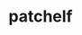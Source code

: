 ---
title: "patchelf"
layout: cache
categories: [package, develop-2024-12-15]
meta: {"versions": ["0.17.2"], "compilers": ["gcc@=10.2.1", "gcc@=11.1.0", "gcc@=11.4.0", "gcc@=13.2.0", "gcc@=7.5.0", "gcc@=9.4.0", "oneapi@=2024.2.1"], "oss": ["centos7", "ubuntu18.04", "ubuntu20.04", "ubuntu22.04", "ubuntu24.04"], "platforms": ["linux"], "targets": ["aarch64", "neoverse_v1", "neoverse_v2", "ppc64le", "x86_64_v3"], "stacks": ["data-vis-sdk", "developer-tools-manylinux2014", "e4s", "e4s-neoverse-v2", "e4s-neoverse_v1", "e4s-oneapi", "e4s-power", "ml-linux-aarch64-cpu", "ml-linux-aarch64-cuda", "ml-linux-x86_64-cpu", "ml-linux-x86_64-cuda", "ml-linux-x86_64-rocm", "radiuss", "root", "tutorial"], "num_specs": 10, "num_specs_by_stack": {"developer-tools-manylinux2014": 1, "root": 10, "radiuss": 1, "e4s-power": 1, "data-vis-sdk": 1, "e4s-neoverse_v1": 1, "e4s-neoverse-v2": 1, "e4s": 1, "tutorial": 1, "e4s-oneapi": 1, "ml-linux-aarch64-cpu": 1, "ml-linux-aarch64-cuda": 1, "ml-linux-x86_64-rocm": 1, "ml-linux-x86_64-cuda": 1, "ml-linux-x86_64-cpu": 1}}
spec_details: [{"hash": "u3ohak5mcvkx42qcctchg7ivkoetp3a3", "compiler": "gcc@=10.2.1", "versions": ["0.17.2"], "os": "centos7", "platform": "linux", "target": "x86_64_v3", "variants": ["build_system=autotools"], "stacks": ["developer-tools-manylinux2014", "root"], "size": "-", "tarball": "https://binaries.spack.io/develop-2024-12-15/build_cache/linux-centos7-x86_64_v3/gcc-10.2.1/patchelf-0.17.2/linux-centos7-x86_64_v3-gcc-10.2.1-patchelf-0.17.2-u3ohak5mcvkx42qcctchg7ivkoetp3a3.spack"}, {"hash": "52t3ul7fpnoc6ynosilreu57zwllzf3z", "compiler": "gcc@=7.5.0", "versions": ["0.17.2"], "os": "ubuntu18.04", "platform": "linux", "target": "x86_64_v3", "variants": ["build_system=autotools"], "stacks": ["radiuss", "root"], "size": "-", "tarball": "https://binaries.spack.io/develop-2024-12-15/build_cache/linux-ubuntu18.04-x86_64_v3/gcc-7.5.0/patchelf-0.17.2/linux-ubuntu18.04-x86_64_v3-gcc-7.5.0-patchelf-0.17.2-52t3ul7fpnoc6ynosilreu57zwllzf3z.spack"}, {"hash": "3op7v4rgkvlokppmpq7wxkwa5paxkvhf", "compiler": "gcc@=9.4.0", "versions": ["0.17.2"], "os": "ubuntu20.04", "platform": "linux", "target": "ppc64le", "variants": ["build_system=autotools"], "stacks": ["root", "e4s-power"], "size": "-", "tarball": "https://binaries.spack.io/develop-2024-12-15/build_cache/linux-ubuntu20.04-ppc64le/gcc-9.4.0/patchelf-0.17.2/linux-ubuntu20.04-ppc64le-gcc-9.4.0-patchelf-0.17.2-3op7v4rgkvlokppmpq7wxkwa5paxkvhf.spack"}, {"hash": "nef5o2iuex2dbvy5n7rroieyzruk5uqn", "compiler": "gcc@=11.1.0", "versions": ["0.17.2"], "os": "ubuntu20.04", "platform": "linux", "target": "x86_64_v3", "variants": ["build_system=autotools"], "stacks": ["data-vis-sdk", "root"], "size": "-", "tarball": "https://binaries.spack.io/develop-2024-12-15/build_cache/linux-ubuntu20.04-x86_64_v3/gcc-11.1.0/patchelf-0.17.2/linux-ubuntu20.04-x86_64_v3-gcc-11.1.0-patchelf-0.17.2-nef5o2iuex2dbvy5n7rroieyzruk5uqn.spack"}, {"hash": "kfsc5ajxcyibmg2qjci5nnzvayqdqxdl", "compiler": "gcc@=11.4.0", "versions": ["0.17.2"], "os": "ubuntu22.04", "platform": "linux", "target": "neoverse_v1", "variants": ["build_system=autotools"], "stacks": ["root", "e4s-neoverse_v1"], "size": "-", "tarball": "https://binaries.spack.io/develop-2024-12-15/build_cache/linux-ubuntu22.04-neoverse_v1/gcc-11.4.0/patchelf-0.17.2/linux-ubuntu22.04-neoverse_v1-gcc-11.4.0-patchelf-0.17.2-kfsc5ajxcyibmg2qjci5nnzvayqdqxdl.spack"}, {"hash": "mswktlvtixuzvmffmuxsra27ck2lv4ps", "compiler": "gcc@=11.4.0", "versions": ["0.17.2"], "os": "ubuntu22.04", "platform": "linux", "target": "neoverse_v2", "variants": ["build_system=autotools"], "stacks": ["e4s-neoverse-v2", "root"], "size": "-", "tarball": "https://binaries.spack.io/develop-2024-12-15/build_cache/linux-ubuntu22.04-neoverse_v2/gcc-11.4.0/patchelf-0.17.2/linux-ubuntu22.04-neoverse_v2-gcc-11.4.0-patchelf-0.17.2-mswktlvtixuzvmffmuxsra27ck2lv4ps.spack"}, {"hash": "w7jufpsyfydufjvw7zcbsdgprhkxxumq", "compiler": "gcc@=11.4.0", "versions": ["0.17.2"], "os": "ubuntu22.04", "platform": "linux", "target": "x86_64_v3", "variants": ["build_system=autotools"], "stacks": ["e4s", "tutorial", "root"], "size": "-", "tarball": "https://binaries.spack.io/develop-2024-12-15/build_cache/linux-ubuntu22.04-x86_64_v3/gcc-11.4.0/patchelf-0.17.2/linux-ubuntu22.04-x86_64_v3-gcc-11.4.0-patchelf-0.17.2-w7jufpsyfydufjvw7zcbsdgprhkxxumq.spack"}, {"hash": "aasotaopc7xv34gdrkvkeipoe3c3jc4g", "compiler": "oneapi@=2024.2.1", "versions": ["0.17.2"], "os": "ubuntu22.04", "platform": "linux", "target": "x86_64_v3", "variants": ["build_system=autotools"], "stacks": ["e4s-oneapi", "root"], "size": "-", "tarball": "https://binaries.spack.io/develop-2024-12-15/build_cache/linux-ubuntu22.04-x86_64_v3/oneapi-2024.2.1/patchelf-0.17.2/linux-ubuntu22.04-x86_64_v3-oneapi-2024.2.1-patchelf-0.17.2-aasotaopc7xv34gdrkvkeipoe3c3jc4g.spack"}, {"hash": "nr62xblesfpfsbmy6gkzd35qhvczzheb", "compiler": "gcc@=13.2.0", "versions": ["0.17.2"], "os": "ubuntu24.04", "platform": "linux", "target": "aarch64", "variants": ["build_system=autotools"], "stacks": ["root", "ml-linux-aarch64-cpu", "ml-linux-aarch64-cuda"], "size": "-", "tarball": "https://binaries.spack.io/develop-2024-12-15/build_cache/linux-ubuntu24.04-aarch64/gcc-13.2.0/patchelf-0.17.2/linux-ubuntu24.04-aarch64-gcc-13.2.0-patchelf-0.17.2-nr62xblesfpfsbmy6gkzd35qhvczzheb.spack"}, {"hash": "kwvmzb2wjzazegmsey7ordwz5mmd7okq", "compiler": "gcc@=13.2.0", "versions": ["0.17.2"], "os": "ubuntu24.04", "platform": "linux", "target": "x86_64_v3", "variants": ["build_system=autotools"], "stacks": ["ml-linux-x86_64-rocm", "ml-linux-x86_64-cuda", "ml-linux-x86_64-cpu", "root"], "size": "-", "tarball": "https://binaries.spack.io/develop-2024-12-15/build_cache/linux-ubuntu24.04-x86_64_v3/gcc-13.2.0/patchelf-0.17.2/linux-ubuntu24.04-x86_64_v3-gcc-13.2.0-patchelf-0.17.2-kwvmzb2wjzazegmsey7ordwz5mmd7okq.spack"}]
---